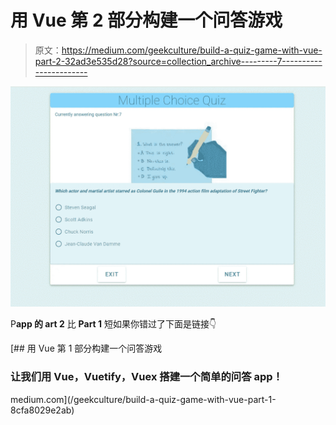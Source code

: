 # 用 Vue 第 2 部分构建一个问答游戏

> 原文：<https://medium.com/geekculture/build-a-quiz-game-with-vue-part-2-32ad3e535d28?source=collection_archive---------7----------------------->

![](img/f01c4a8368b1bcab8e1077952dcc209d.png)

P**app 的 art 2** 比 **Part 1** 短如果你错过了下面是链接👇

[](/geekculture/build-a-quiz-game-with-vue-part-1-8cfa8029e2ab) [## 用 Vue 第 1 部分构建一个问答游戏

### 让我们用 Vue，Vuetify，Vuex 搭建一个简单的问答 app！

medium.com](/geekculture/build-a-quiz-game-with-vue-part-1-8cfa8029e2ab)